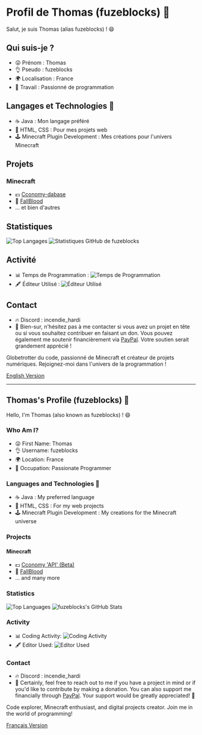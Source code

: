 # Profil de Thomas (fuzeblocks) 👋

Salut, je suis Thomas (alias fuzeblocks) ! 😄

## Qui suis-je ?
- 😜 Prénom : Thomas
- 👌 Pseudo : fuzeblocks
- 🌍 Localisation : France
- 💼 Travail : Passionné de programmation

## Langages et Technologies 🔧
- ☕ Java : Mon langage préféré
- 📜 HTML, CSS : Pour mes projets web
- 🕹️ Minecraft Plugin Development : Mes créations pour l'univers Minecraft

## Projets
### Minecraft
- 💵 [Cconomy-dabase](https://github.com/fuzeblocks/Cconomy-database)
- 🏥 [FallBlood](https://github.com/fuzeblocks/FallBlood)
- ... et bien d'autres

## Statistiques
![Top Langages](https://github-readme-stats.vercel.app/api/top-langs/?username=fuzeblocks&layout=compact)
![Statistiques GitHub de fuzeblocks](https://github-readme-stats.vercel.app/api?username=fuzeblocks&show_icons=true&theme=dark)

## Activité
- 📊 Temps de Programmation : ![Temps de Programmation](https://wakatime.com/share/@fuzeblocks/5e74bcae-91ae-4a57-8924-413becb56c7d.svg) 
- 🖋️ Éditeur Utilisé : ![Éditeur Utilisé](https://wakatime.com/share/@fuzeblocks/7c177d34-3c18-421e-bf7e-d53532ad2d40.png)

## Contact
- 🔥 Discord : incendie_hardi
- 🙌 Bien-sur, n'hésitez pas à me contacter si vous avez un projet en tête ou si vous souhaitez contribuer en faisant un don. Vous pouvez également me soutenir financièrement via [PayPal](https://www.paypal.com/paypalme/contactfuzeblocks?country.x=FR&locale.x=fr_FR). Votre soutien serait grandement apprécié ! 

Globetrotter du code, passionné de Minecraft et créateur de projets numériques. Rejoignez-moi dans l'univers de la programmation !


[English Version](#english-profile)

---

## **Thomas's Profile (fuzeblocks) 👋**

Hello, I'm Thomas (also known as fuzeblocks) ! 😄

### **Who Am I?**
- 😜 First Name: Thomas
- 👌 Username: fuzeblocks
- 🌍 Location: France
- 💼 Occupation: Passionate Programmer

### **Languages and Technologies 🔧**
- ☕ Java : My preferred language
- 📜 HTML, CSS : For my web projects
- 🕹️ Minecraft Plugin Development : My creations for the Minecraft universe

### **Projects**
#### **Minecraft**
- 💵 [Cconomy 'API' (Beta)](https://github.com/fuzeblocks/Cconomy)
- 🏥 [FallBlood](https://github.com/fuzeblocks/FallBlood)
- ... and many more

### **Statistics**
![Top Languages](https://github-readme-stats.vercel.app/api/top-langs/?username=fuzeblocks&layout=compact)
![fuzeblocks's GitHub Stats](https://github-readme-stats.vercel.app/api?username=fuzeblocks&show_icons=true&theme=dark)

### **Activity**
- 📊 Coding Activity: ![Coding Activity](https://wakatime.com/share/@fuzeblocks/5e74bcae-91ae-4a57-8924-413becb56c7d.svg) 
- 🖋️ Editor Used: ![Editor Used](https://wakatime.com/share/@fuzeblocks/7c177d34-3c18-421e-bf7e-d53532ad2d40.png)



### **Contact**
- 🔥 Discord : incendie_hardi
- 🙌 Certainly, feel free to reach out to me if you have a project in mind or if you'd like to contribute by making a donation. You can also support me financially through [PayPal](https://www.paypal.com/paypalme/contactfuzeblocks?country.x=FR&locale.x=fr_FR). Your support would be greatly appreciated! 🙌

Code explorer, Minecraft enthusiast, and digital projects creator. Join me in the world of programming!

[Français Version](#profil-de-thomas-fuzeblocks-)
